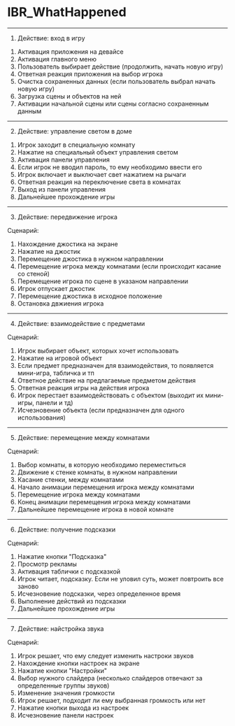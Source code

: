 # IBR_WhatHappened

***

1) Действие: вход в игру

1. Активация приложения на девайсе
2. Активация главного меню
3. Пользователь выбирает действие (продолжить, начать новую игру)
4. Ответная реакция приложения на выбор игрока
5. Очистка сохраненных данных (если пользователь выбрал начать новую игру)
6. Загрузка сцены и объектов на ней
7. Активации начальной сцены или сцены согласно сохраненным данным

***

2) Действие: управление светом в доме

1. Игрок заходит в специальную комнату
2. Нажатие на специальный объект управления светом
3. Активация панели управления
4. Если игрок не вводил пароль, то ему необходимо ввести его
5. Игрок включает и выключает свет нажатием на рычаги
6. Ответная реакция на переключение света в комнатах
7. Выход из панели управления
8. Дальнейшее прохождение игры

***

3) Действие: передвижение игрока

Сценарий: 
1. Нахождение джостика на экране
2. Нажатие на джостик
3. Перемещение джостика в нужном направлении
4. Перемещение игрока между комнатами (если происходит касание со стеной)
5. Перемещение игрока по сцене в указаном направлении
6. Игрок отпускает джостик
7. Перемещение джостика в исходное положение
8. Остановка двжиения игрока

***

4) Действие: взаимодействие с предметами

Сценарий:
1. Игрок выбирает объект, которых хочет использовать
2. Нажатие на игровой объект
3. Если предмет предназначен для взаимодействия, то появляется мини-игра, табличка и тп
4. Ответное действие на предлагаемые предметом действия
5. Ответная реакция игры на действия игрока
6. Игрок перестает взаимодействовать с объектом (выходит их мини-игры, панели и тд)
7. Исчезновение объекта (если предназначен для одного использования)

***

5) Действие: перемещение между комнатами

Сценарий:
1. Выбор комнаты, в которую необходимо переместиться
2. Движение к стенке комнаты, в нужном направлении
3. Касание стенки, между комнатами
4. Начало анимации перемещения игрока между комнатами
5. Перемещение игрока между комнатами
6. Конец анимации перемещения игрока между комнатами
7. Дальнейшее перемещение игрока в новой комнате

***

6) Действие: получение подсказки

Сценарий:
1. Нажатие кнопки "Подсказка"
2. Просмотр рекламы
3. Активация таблички с подсказкой
4. Игрок читает, подсказку. Если не уловил суть, может повтроить все заново
5. Исчезновение подсказки, через определенное время
6. Выполнение действий из подсказки 
7. Дальнейшее прохождение игры

***

7) Действие: найстройка звука

Сценарий:
1. Игрок решает, что ему следует изменить настроки звуков
2. Нахождение кнопки настроек на экране
3. Нажатие кнопки "Настройки"
4. Выбор нужного слайдера (несколько слайдеров отвечают за определенные группы звуков)
5. Изменение значения громкости
6. Игрок решает, подходит ли ему выбранная громкость или нет
7. Нажатие кнопки выхода из настроек
8. Исчезновение панели настроек


